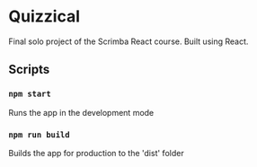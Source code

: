 # Quizzical
Final solo project of the Scrimba React course. Built using React.
## Scripts
### `npm start`
Runs the app in the development mode
### `npm run build`
Builds the app for production to the 'dist' folder
